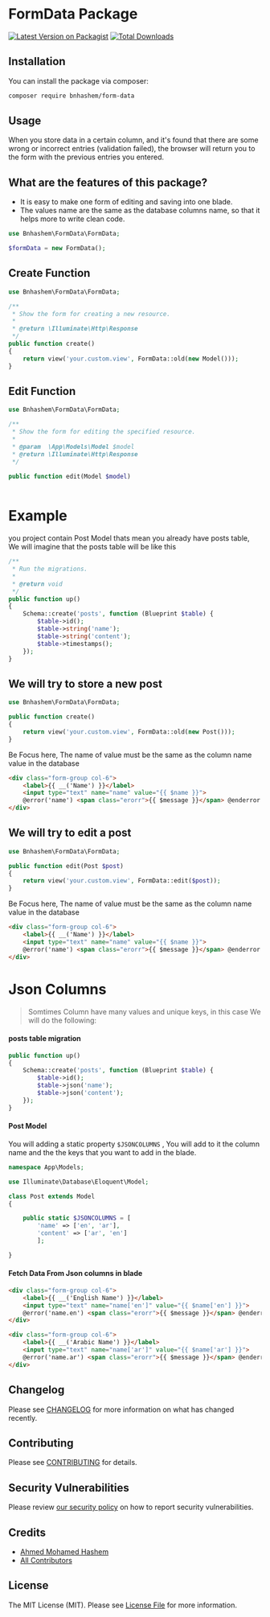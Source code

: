 # FormData Package

[![Latest Version on Packagist](https://img.shields.io/packagist/v/bnhashem/form-data.svg?style=flat-square)](https://packagist.org/packages/bnhashem/form-data)
[![Total Downloads](https://img.shields.io/packagist/dt/bnhashem/form-data.svg?style=flat-square)](https://packagist.org/packages/bnhashem/form-data)


## Installation

You can install the package via composer:

```bash
composer require bnhashem/form-data
```

## Usage

When you store data in a certain column, and it's found that there are some wrong or incorrect entries (validation failed), the browser will return you to the form with the previous entries you entered.

## What are the features of this package?

- It is easy to make one form of editing and saving into one blade.
- The values name are the same as the database columns name, so that it helps more to write clean code.

```php
use Bnhashem\FormData\FormData;

$formData = new FormData();
```

## Create Function

```php
use Bnhashem\FormData\FormData;

/**
 * Show the form for creating a new resource.
 *
 * @return \Illuminate\Http\Response
 */
public function create()
{
    return view('your.custom.view', FormData::old(new Model()));
}
```

## Edit Function

```php
use Bnhashem\FormData\FormData;

/**
 * Show the form for editing the specified resource.
 *
 * @param  \App\Models\Model $model
 * @return \Illuminate\Http\Response
 */

public function edit(Model $model)
 
```

# Example

you project contain Post Model thats mean you already have posts table, We will imagine that the posts table will be like this 

```php
/**
 * Run the migrations.
 *
 * @return void
 */
public function up()
{
    Schema::create('posts', function (Blueprint $table) {
        $table->id();
        $table->string('name');
        $table->string('content');
        $table->timestamps();
    });
}
```

## We will try to store a new post

```php
use Bnhashem\FormData\FormData;

public function create()
{
    return view('your.custom.view', FormData::old(new Post()));
}
```

Be Focus here, The name of value must be the same as the column name value in the database
```html
<div class="form-group col-6">
    <label>{{ __('Name') }}</label>
    <input type="text" name="name" value="{{ $name }}">
    @error('name') <span class="erorr">{{ $message }}</span> @enderror
</div>
```

## We will try to edit a post

```php
use Bnhashem\FormData\FormData;

public function edit(Post $post)
{
    return view('your.custom.view', FormData::edit($post));
}
```

Be Focus here, The name of value must be the same as the column name value in the database
```html
<div class="form-group col-6">
    <label>{{ __('Name') }}</label>
    <input type="text" name="name" value="{{ $name }}">
    @error('name') <span class="erorr">{{ $message }}</span> @enderror
</div>
```

# Json Columns
> Somtimes Column have many values and unique keys, in this case We will do the following: 

#### posts table migration
```php
public function up()
{
    Schema::create('posts', function (Blueprint $table) {
        $table->id();
        $table->json('name');
        $table->json('content');
    });
}
```

#### Post Model
You will adding a static property ``$JSONCOLUMNS`` , You will add to it the column name and the the keys that you want to add in the blade.


```php
namespace App\Models;

use Illuminate\Database\Eloquent\Model;

class Post extends Model
{

    public static $JSONCOLUMNS = [
        'name' => ['en', 'ar'], 
        'content' => ['ar', 'en'] 
        ];

}

```
#### Fetch Data From Json columns in blade

```html
<div class="form-group col-6">
    <label>{{ __('English Name') }}</label>
    <input type="text" name="name['en']" value="{{ $name['en'] }}">
    @error('name.en') <span class="erorr">{{ $message }}</span> @enderror
</div>

<div class="form-group col-6">
    <label>{{ __('Arabic Name') }}</label>
    <input type="text" name="name['ar']" value="{{ $name['ar'] }}">
    @error('name.ar') <span class="erorr">{{ $message }}</span> @enderror
</div>
```

## Changelog

Please see [CHANGELOG](CHANGELOG.md) for more information on what has changed recently.

## Contributing

Please see [CONTRIBUTING](.github/CONTRIBUTING.md) for details.

## Security Vulnerabilities

Please review [our security policy](../../security/policy) on how to report security vulnerabilities.

## Credits

- [Ahmed Mohamed Hashem](https://github.com/BNhashem16)
- [All Contributors](../../contributors)

## License

The MIT License (MIT). Please see [License File](LICENSE.md) for more information.
